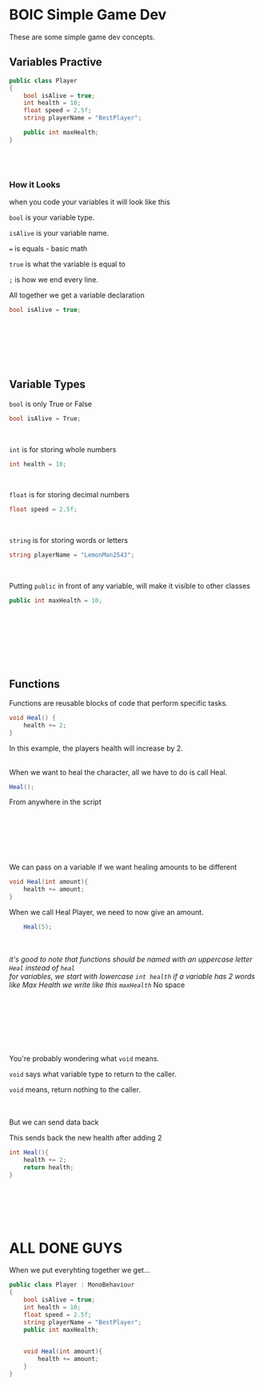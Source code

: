 
# BOIC Simple Game Dev
These are some simple game dev concepts.


## Variables Practive
```csharp
public class Player
{
    bool isAlive = true;
    int health = 10;
    float speed = 2.5f;
    string playerName = "BestPlayer";

    public int maxHealth;
}
```
<br>
<br>

### How it Looks
when you code your variables it will look like this

`bool`
 is your variable type.
 
`isAlive` 
is your variable name.

`=` is equals - basic math

`true` is what the variable is equal to

`;` is how we end every line.

All together we get a variable declaration

```csharp
bool isAlive = true;
```




<br>
<br>
<br>
<br>
<br>



## Variable Types

`bool` is only True or False
```csharp
bool isAlive = True;
```
<br>

`int` is for storing whole numbers
```csharp
int health = 10;
```
<br>

`float` is for storing decimal numbers
```csharp
float speed = 2.5f;
```
<br>

`string` is for storing words or letters
```csharp
string playerName = "LemonMan2543";
```
<br>

Putting `public` in front of any variable, will make it visible to other classes
```csharp
public int maxHealth = 10;
```

<br><br><br><br><br><br>



## Functions
Functions are reusable blocks of code that perform specific tasks.
```csharp
void Heal() {
    health += 2;
}
```
In this example, the players health will increase by 2.
<br><br>

When we want to heal the character, all we have to do is call Heal.
``` csharp
Heal();
```
From anywhere in the script
<br><br>



<br><br><br><br>

We can pass on a variable if we want healing amounts to be different
``` csharp
void Heal(int amount){
    health += amount;
}
```

When we call Heal Player, we need to now give an amount.
``` csharp
    Heal(5);
```
<br><br>
*it's good to note that functions should be named with an uppercase letter `Heal` instead of `heal`*
<br>
*for variables, we start with lowercase `int health`*
*if a variable has 2 words like Max Health we write like this `maxHealth`* No space


<br><br><br><br><br><br>


You're probably wondering what `void` means.

`void` says what variable type to return to the caller.

`void` means, return nothing to the caller.

<br><br>
But we can send data back

This sends back the new health after adding 2
``` csharp
int Heal(){
    health += 2;
    return health;
}
```

<br><br><br><br>

# ALL DONE GUYS
When we put everyhting together we get...

```csharp
public class Player : MonoBehaviour
{
    bool isAlive = true;
    int health = 10;
    float speed = 2.5f;
    string playerName = "BestPlayer";
    public int maxHealth;

    
    void Heal(int amount){
        health += amount;
    }
}
```
<br><br><br><br><br><br>
